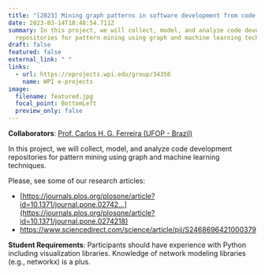 ```yaml
---
title: "[2023] Mining graph patterns in software development from code repositories"
date: 2023-03-14T18:48:54.711Z
summary: In this project, we will collect, model, and analyze code development
  repositories for pattern mining using graph and machine learning techniques.
draft: false
featured: false
external_link: " "
links:
  - url: https://eprojects.wpi.edu/group/34356
    name: WPI e-projects
image:
  filename: featured.jpg
  focal_point: BottomLeft
  preview_only: false
---
```

**Collaborators**: [Prof. Carlos H. G. Ferreira (UFOP - Brazil)](https://scholar.google.com/citations?user=ILpkjHAAAAAJ)

In this project, we will collect, model, and analyze code development repositories for pattern mining using graph and machine learning techniques. 

Please, see some of our research articles:

* [https://journals.plos.org/plosone/article?id=10.1371/journal.pone.02742…](https://journals.plos.org/plosone/article?id=10.1371/journal.pone.0274218)
* <https://www.sciencedirect.com/science/article/pii/S2468696421000379>

**Student Requirements**: Participants should have experience with Python including visualization libraries. Knowledge of network modeling libraries (e.g., networkx) is a plus.